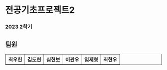 <h1>전공기초프로젝트2</h1>
<h3>2023 2학기</h3>


<h2>팀원</h2>
<table border=1><tr><th>최우헌</th><th>김도현</th><th>심현보</th><th>이관우</th><th>임제형</th><th>최현우</th></tr></table>
